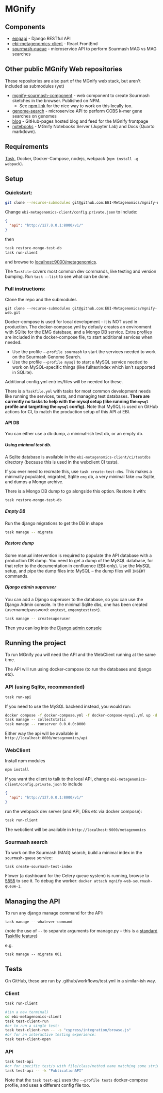# MGnify

## Components
- [emgapi](https://github.com/EBI-Metagenomics/emgapi) - Django RESTful API
- [ebi-metagenomics-client](https://github.com/EBI-Metagenomics/ebi-metagenomics-client) - React FrontEnd
- [sourmash-queue](https://github.com/EBI-Metagenomics/sourmash-queue) - microservice API to perform Sourmash MAG vs MAG searches 


## Other public MGnify Web repositories
These repositories are also part of the MGnify web stack, but  aren't included as submodules (yet)
- [mgnify-sourmash-component](https://github.com/EBI-Metagenomics/mgnify-sourmash-component) - web component to create Sourmash sketches in the browser. Published on NPM.
  - See [npm link](https://docs.npmjs.com/cli/v8/commands/npm-link) for the nice way to work on this locally too.
- [genome-search](https://github.com/EBI-Metagenomics/genome-search) - microservice API to perform COBS k-mer gene searches on genomes
- [blog](https://github.com/EBI-Metagenomics/blog) - GitHub-pages hosted blog and feed for the MGnify frontpage
- [notebooks](https://github.com/EBI-Metagenomics/notebooks) - MGnify Notebooks Server (Jupyter Lab) and Docs (Quarto markdown).

## Requirements

[Task](https://taskfile.dev/), Docker, Docker-Compose, nodejs, webpack (`npm install -g webpack`).

## Setup
### Quickstart:
```bash
git clone --recurse-submodules git@github.com:EBI-Metagenomics/mgnify-web.git 
```
Change `ebi-metagenomics-client/config.private.json` to include:
```json
{
  "api": "http://127.0.0.1:8000/v1/"
}
```
then
```bash
task restore-mongo-test-db
task run-client
```
and browse to [localhost:9000/metagenomics](http://localhost:9000/metagenomics).

The `Taskfile` covers most common dev commands, like testing and version bumping.
Run `task --list` to see what can be done.

### Full instructions:

Clone the repo and the submodules

```
git clone --recurse-submodules git@github.com:EBI-Metagenomics/mgnify-web.git 
```

Docker-compose is used for local development – it is NOT used in production.
The docker-compose.yml by defauly creates an environment with SQlite for the EMG database, and a Mongo DB service.
Extra [profiles](https://docs.docker.com/compose/profiles/) are included in the docker-compose file, 
to start additional services when needed.

* Use the profile `--profile sourmash` to start the services needed to work on the Sourmash Genome Search.
* Use the profile `--profile mysql` to start a MySQL service needed to work on MySQL-specific things (like fulltextindex which isn't supported in SQLite).

Additional config.yml entries/files will be needed for these.

There is a `Taskfile.yml` with tasks for most common development needs like running the services, tests, and managing test databases.
__There are currently no tasks to help with the mysql setup (like running the `mysql` profile and targetting the `mysql` config).__
Note that MySQL is used on GitHub actions for CI, to match the production setup of this API at EBI.

#### API DB

You can either use a db dump, a minimal-ish test db, or an empty db.

##### Using minimal test db.
A Sqlite database is available in the `ebi-metagenomics-client/ci/testdbs` directory (because this is used in the webclient CI tests).

If you ever need to recreate this, use `task create-test-dbs`. 
This makes a minimally populated, migrated, Sqlite `emg` db, a very minimal fake `ena` Sqlite, and dumps a Mongo archive.

There is a Mongo DB dump to go alongside this option. Restore it with:
```bash
task restore-mongo-test-db
```

##### Empty DB

Run the django migrations to get the DB in shape

```bash
task manage -- migrate
```

##### Restore dump

Some manual intervention is required to populate the API database with a production DB dump.
You need to get a dump of the MySQL database, for that refer to the documentation in confluence (EBI-only).
Use the MySQL setup, and pipe the dump files into MySQL – the dump files will `INSERT` commands.


##### Django admin superuser

You can add a Django superuser to the database, so you can use the Django Admin console.
In the minimal Sqlite dbs, one has been created (username/password: `emgtest`, `emgemgtesttest`).

```bash
task manage -- createsuperuser
```
Then you can log into the [Django admin console](http://127.0.0.1:8000/admin)

## Running the project

To run MGnify you will need the API and the WebClient running at the same time.

The API will run using docker-compose (to run the databases and django etc). 

### API (using Sqlite, **recommended**)
```bash
task run-api
```

If you need to use the MySQL backend instead, you would run:
```bash
docker compose -f docker-compose.yml -f docker-compose-mysql.yml up -d
task manage -- collectstatic
task manage -- runserver 0.0.0.0:8000
```

Either way the api will be available in `http://localhost:8000/metagenomics/api`

### WebClient

Install npm modules
```bash
npm install
```

If you want the client to talk to the local API, change `ebi-metagenomics-client/config.private.json` to include
```json
{
  "api": "http://127.0.0.1:8000/v1/"
}
```

run the webpack dev server (and API, DBs etc via docker compose):
```bash
task run-client
```

The webclient will be available in `http://localhost:9000/metagenomics`

### Sourmash search
To work on the Sourmash (MAG) search, build a minimal index in the `sourmash-queue` service:
```shell
task create-sourmash-test-index
```
Flower (a dashboard for the Celery queue system) is running, browse to [5555](http://127.0.0.1:5555) to see it.
To debug the worker: `docker attach mgnify-web-sourmash-queue-1`.


## Managing the API

To run any django manage command for the API:
```shell
task manage -- whatever-command
```
(note the use of ` -- ` to separate arguments for manage.py – this is a [standard Taskfile feature](https://taskfile.dev/usage/#forwarding-cli-arguments-to-commands))

e.g.
```shell
task manage -- migrate 001
```

## Tests
On GitHub, these are run by .github/workflows/test.yml in a similar-ish way.

### Client
```bash
task run-client

#(in a new terminal)
cd ebi-metagenomics-client
task test-client-run 
#or to run a single test:
task test-client-run -- -s "cypress/integration/browse.js" 
#or for an interactive testing experience:
task test-client-open
```

### API
```bash
task test-api
#or for specific test/s with file/class/method name matching some string:
task test-api -- -k "PublicationAPI"
```
Note that the `task test-api` uses the `--profile tests` docker-compose profile, and uses a different config file too.
